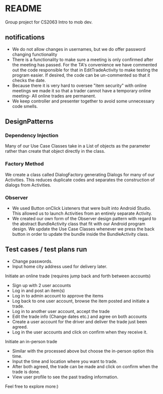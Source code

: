 # README
Group project for CS2063 Intro to mob dev.


## notifications
* We do not allow changes in usernames, but we do offer password changing functionality
* There is a functionality to make sure a meeting is only confirmed after the meeting has passed.
For the TA's convenience we have commented out the code responsible for that in EditTradeActivity to
make testing the program easier. If desired, the code can be un-commented so that it checks the date.
* Because there it is very hard to oversee "item security" with online meetings we made it so that a
trader cannot have a temporary online meeting- All online trades are permanent.
* We keep controller and presenter together to avoid some unnecessary code smells.

## DesignPatterns
### Dependency Injection
Many of our Use Case Classes take in a List of objects as the parameter 
rather than create that object directly in the class.
### Factory Method
We create a class called DialogFactory generating Dialogs for many of our Activities.
This reduces duplicate codes and separates the construction of dialogs from Activities.
### Observer 
* We used Button onClick Listeners that were built into Android Studio. This allowed us to
launch Activities from an entirely separate Activity.
* We created our own form of the Observer design pattern with regard to the abstract 
BundleActivity class that fit with our Android program design. We update the Use Case Classes
whenever we press the back button in order to update the bundle inside the BundleActivity class.


## Test cases / test plans run
- Change passwords.
- Input home city address used for delivery later.

Initiate an online trade (requires jump back and forth between accounts)
- Sign up with 2 user accounts
- Log in and post an item(s)
- Log in to admin account to approve the items
- Log back to one user account, browse the item posted and initiate a trade.
- Log in to another user account, accept the trade
- Edit the trade info (Change dates etc.) and agree on both accounts
- Create a user account for the driver and deliver the trade just been agreed.
- Log in the user accounts and click on confirm when they receive it.

Initiate an in-person trade
- Similar with the processed above but choose the in-person option this time.
- Input the time and location where you want to trade.
- After both agreed, the trade can be made and click on confirm when the trade is done.
- View user profile to see the past trading information.

Feel free to explore more:) 




